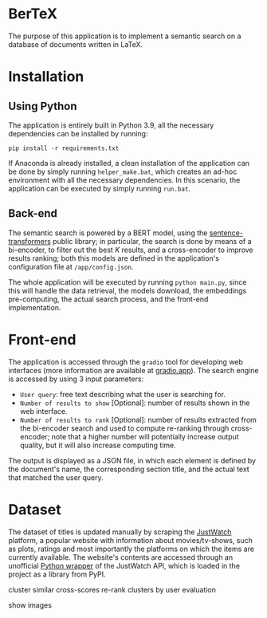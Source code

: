 # BerTeX

The purpose of this application is to implement a semantic search on a database of documents written in LaTeX.

# Installation
## Using Python

The application is entirely built in Python 3.9, all the necessary dependencies can be installed by running:
```
pip install -r requirements.txt
```
If Anaconda is already installed, a clean installation of the application can be done by simply running `helper_make.bat`, which creates an ad-hoc environment with all the necessary dependencies. In this scenario, the application can be executed by simply running `run.bat`.

## Back-end

The semantic search is powered by a BERT model, using the [sentence-transformers](https://sbert.net/) public library; in particular, the search is done by means of a bi-encoder, to filter out the best $K$ results, and a cross-encoder to improve results ranking; both this models are defined in the application's configuration file at `/app/config.json`.

The whole application will be executed by running `python main.py`, since this will handle the data retrieval, the models download, the embeddings pre-computing, the actual search process, and the front-end implementation.

# Front-end
The application is accessed through the `gradio` tool for developing web interfaces (more information are available at [gradio.app](https://gradio.app)). The search engine is accessed by using 3 input parameters:

- `User query`: free text describing what the user is searching for.
- `Number of results to show` [Optional]: number of results shown in the web interface.
- `Number of results to rank` [Optional]: number of results extracted from the bi-encoder search and used to compute re-ranking through cross-encoder; note that a higher number will potentially increase output quality, but it will also increase computing time.

The output is displayed as a JSON file, in which each element is defined by the document's name, the corresponding section title, and the actual text that matched the user query. 

# Dataset
The dataset of titles is updated manually by scraping the [JustWatch](https://www.justwatch.com/) platform, a popular website with information about movies/tv-shows, such as plots, ratings and most importantly the platforms on which the items are currently available. The website's contents are accessed through an unofficial [Python wrapper](https://github.com/dawoudt/JustWatchAPI) of the JustWatch API, which is loaded in the project as a library from PyPI.


cluster similar cross-scores
re-rank clusters by user evaluation

show images
